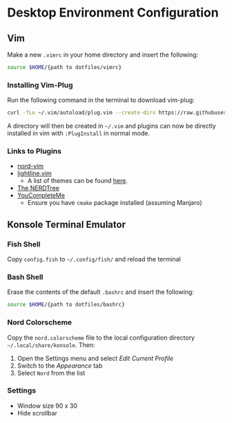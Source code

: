 # Desktop Environment Configuration

## Vim

Make a new `.vimrc` in your home directory and insert the following:

```bash
source $HOME/{path to dotfiles/vimrc}
```

### Installing Vim-Plug 

Run the following command in the terminal to download vim-plug:

```bash
curl -fLo ~/.vim/autoload/plug.vim --create-dirs https://raw.githubusercontent.com/junegunn/vim-plug/master/plug.vim
```

A directory will then be created in `~/.vim` and plugins can now be directly installed in vim with `:PlugInstall` in normal mode.

### Links to Plugins

- [nord-vim](https://github.com/arcticicestudio/nord-vim)
- [lightline.vim](https://github.com/itchyny/lightline.vim)
    - A list of themes can be found [here](https://github.com/itchyny/lightline.vim/blob/master/colorscheme.md).
- [The NERDTree](https://github.com/preservim/nerdtree)
- [YouCompleteMe](https://github.com/ycm-core/YouCompleteMe)
    - Ensure you have `cmake` package installed (assuming Manjaro)

## Konsole Terminal Emulator

### Fish Shell

Copy `config.fish` to `~/.config/fish/` and reload the terminal

### Bash Shell

Erase the contents of the default `.bashrc` and insert the following:

```bash
source $HOME/{path to dotfiles/bashrc}
```

### Nord Colorscheme

Copy the `nord.colorscheme` file to the local configuration directory `~/.local/share/konsole`. Then:

1. Open the Settings menu and select *Edit Current Profile*
2. Switch to the *Appearance* tab
3. Select `Nord` from the list

### Settings

- Window size 90 x 30
- Hide scrollbar
